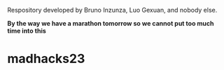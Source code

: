 Respository developed by Bruno Inzunza, Luo Gexuan, and nobody else. 

**By the way we have a marathon tomorrow so we cannot put too much time into this**

# madhacks23
